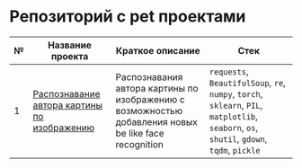 
# Репозиторий с pet проектами

| № | Название проекта | Краткое описание | Стек |
| -- | -- | -- | -- |
| 1 | [Распознавание автора картины по изображению](https://github.com/ArtAnichkin/pet/tree/main/1_authorship_prediction) | Распознавания автора картины по изображению с возможностью добавления новых be like face recognition | `requests`, `BeautifulSoup`, `re`, `numpy`, `torch`, `sklearn`, `PIL`, `matplotlib`, `seaborn`, `os`, `shutil`, `gdown`, `tqdm`, `pickle`|

